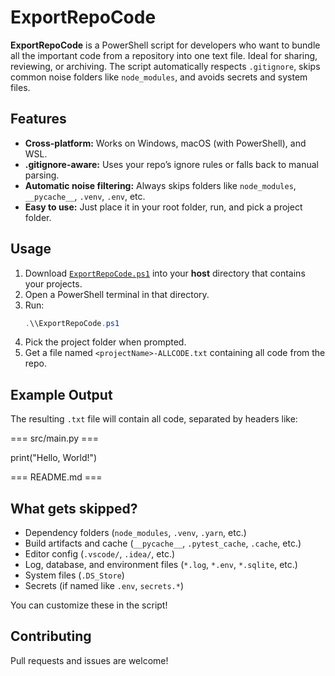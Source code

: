 # ExportRepoCode

**ExportRepoCode** is a PowerShell script for developers who want to bundle all the important code from a repository into one text file. Ideal for sharing, reviewing, or archiving. The script automatically respects `.gitignore`, skips common noise folders like `node_modules`, and avoids secrets and system files.

## Features

- **Cross-platform:** Works on Windows, macOS (with PowerShell), and WSL.
- **.gitignore-aware:** Uses your repo’s ignore rules or falls back to manual parsing.
- **Automatic noise filtering:** Always skips folders like `node_modules`, `__pycache__`, `.venv`, `.env`, etc.
- **Easy to use:** Just place it in your root folder, run, and pick a project folder.

## Usage

1. Download [`ExportRepoCode.ps1`](ExportRepoCode.ps1) into your **host** directory that contains your projects.
2. Open a PowerShell terminal in that directory.
3. Run:
    ```powershell
    .\\ExportRepoCode.ps1
    ```
4. Pick the project folder when prompted.
5. Get a file named `<projectName>-ALLCODE.txt` containing all code from the repo.

## Example Output

The resulting `.txt` file will contain all code, separated by headers like:

=== src/main.py ===

print("Hello, World!")

=== README.md ===


## What gets skipped?

- Dependency folders (`node_modules`, `.venv`, `.yarn`, etc.)
- Build artifacts and cache (`__pycache__`, `.pytest_cache`, `.cache`, etc.)
- Editor config (`.vscode/`, `.idea/`, etc.)
- Log, database, and environment files (`*.log`, `*.env`, `*.sqlite`, etc.)
- System files (`.DS_Store`)
- Secrets (if named like `.env`, `secrets.*`)

You can customize these in the script!

## Contributing

Pull requests and issues are welcome!

